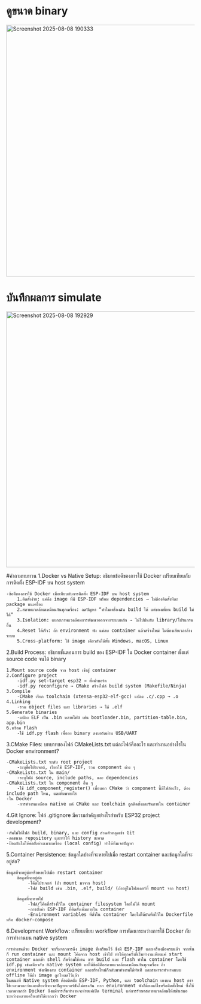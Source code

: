 # ดูขนาด binary

<img width="1535" height="672" alt="Screenshot 2025-08-08 190333" src="https://github.com/user-attachments/assets/e1e5ad24-9dd4-4ba4-b225-9b711b773ae9" />




# บันทึกผลการ simulate

<img width="1531" height="683" alt="Screenshot 2025-08-08 192929" src="https://github.com/user-attachments/assets/2a6abc24-6888-44e7-8323-6c5ac778aa6f" />



#คำถามทบทวน
1.Docker vs Native Setup: อธิบายข้อดีของการใช้ Docker เปรียบเทียบกับการติดตั้ง ESP-IDF บน host system

    -ข้อดีของการใช้ Docker เมื่อเทียบกับการติดตั้ง ESP-IDF บน host system
        1.ติดตั้งง่าย: แค่ดึง image ที่มี ESP-IDF พร้อม dependencies → ไม่ต้องติดตั้งทีละ package บนเครื่อง
        2.สภาพแวดล้อมเหมือนกันทุกเครื่อง: ลดปัญหา “ทำไมเครื่องฉัน build ได้ แต่ของเพื่อน build ไม่ได้”
        3.Isolation: แยกสภาพแวดล้อมการพัฒนาออกจากระบบหลัก → ไม่ไปปนกับ library/โปรแกรมอื่น
        4.Reset ได้เร็ว: ถ้า environment พัง แค่ลบ container แล้วสร้างใหม่ ไม่ต้องเสียเวลาล้างระบบ
        5.Cross-platform: ใช้ image เดียวกันได้ทั้ง Windows, macOS, Linux

2.Build Process: อธิบายขั้นตอนการ build ของ ESP-IDF ใน Docker container ตั้งแต่ source code จนได้ binary

    1.Mount source code จาก host เข้าสู่ container
    2.Configure project
        -idf.py set-target esp32 → ตั้งค่าบอร์ด
        -idf.py reconfigure → CMake สร้างไฟล์ build system (Makefile/Ninja)
    3.Compile
        -CMake เรียก toolchain (xtensa-esp32-elf-gcc) แปลง .c/.cpp → .o
    4.Linking
        -รวม object files และ libraries → ได้ .elf
    5.Generate binaries
        -แปลง ELF เป็น .bin หลายไฟล์ เช่น bootloader.bin, partition-table.bin, app.bin
    6.พร้อม Flash
        -ใช้ idf.py flash เพื่อลง binary ลงบอร์ดผ่าน USB/UART

3.CMake Files: บทบาทของไฟล์ CMakeLists.txt แต่ละไฟล์คืออะไร และทำงานอย่างไรใน Docker environment?

    -CMakeLists.txt ระดับ root project
        -ระบุชื่อโปรเจกต์, เรียกใช้ ESP-IDF, รวม component ต่าง ๆ
    -CMakeLists.txt ใน main/
        -ระบุไฟล์ source, include paths, และ dependencies
    -CMakeLists.txt ใน component อื่น ๆ
        -ใช้ idf_component_register() เพื่อบอก CMake ว่า component นี้มีไฟล์อะไร, ต้อง include path ไหน, และพึ่งพาอะไร
    -ใน Docker
        -การทำงานเหมือน native แต่ CMake และ toolchain ถูกติดตั้งและรันภายใน container

4.Git Ignore: ไฟล์ .gitignore มีความสำคัญอย่างไรสำหรับ ESP32 project development?

    -กันไม่ให้ไฟล์ build, binary, และ config ส่วนตัวหลุดเข้า Git
    -ลดขนาด repository และทำให้ history สะอาด
    -ป้องกันไม่ให้ค่าตั้งค่าเฉพาะเครื่อง (local config) ทำให้ทีมเจอปัญหา

5.Container Persistence: ข้อมูลใดบ้างที่จะหายไปเมื่อ restart container และข้อมูลใดที่จะอยู่ต่อ?
    
    ข้อมูลที่จะอยู่ต่อหรือหายไปเมื่อ restart container
        ข้อมูลที่จะอยู่ต่อ
            -โค้ดโปรเจกต์ (ถ้า mount มาจาก host)  
            -ไฟล์ build เช่น .bin, .elf, build/ (ถ้าอยู่ในโฟลเดอร์ที่ mount จาก host)  

        ข้อมูลที่จะหายไป  
            -ไฟล์/โค้ดที่สร้างไว้ใน container filesystem โดยไม่ได้ mount  
            -การตั้งค่า ESP-IDF ที่ติดตั้งเพิ่มภายใน container  
            -Environment variables ที่ตั้งใน container โดยไม่ได้บันทึกไว้ใน Dockerfile หรือ docker-compose  

6.Development Workflow: เปรียบเทียบ workflow การพัฒนาระหว่างการใช้ Docker กับการทำงานบน native system

    การทำงานด้วย Docker จะเริ่มจากการดึง image ที่เตรียมไว้ ซึ่งมี ESP-IDF และเครื่องมือครบแล้ว จากนั้นก็ run container และ mount โค้ดจาก host เข้าไป ทำให้ทุกครั้งที่เริ่มทำงานเพียงแค่ start container และเข้า shell ก็พร้อมใช้งาน การ build และ flash ทำใน container โดยใช้ idf.py เช่นเดียวกับ native system แต่ได้ข้อดีคือสภาพแวดล้อมเหมือนกันทุกเครื่อง ถ้า environment พังเพียงลบ container และสร้างใหม่ก็กลับมาทำงานได้ทันที และสามารถทำงานแบบ offline ได้ถ้า image ถูกโหลดไว้แล้ว
    ในขณะที่ Native system ต้องติดตั้ง ESP-IDF, Python, และ toolchain เองบน host อาจใช้เวลามากกว่าและเสี่ยงที่จะเจอปัญหาเวอร์ชันไม่ตรงกัน หาก environment พังก็ต้องแก้ไขหรือติดตั้งใหม่ ซึ่งใช้เวลามากกว่า Docker ถึงแม้การเริ่มทำงานจะง่ายแค่เปิด terminal แต่การรักษาสภาพแวดล้อมให้สม่ำเสมอระหว่างหลายเครื่องทำได้ยากกว่า Docker
